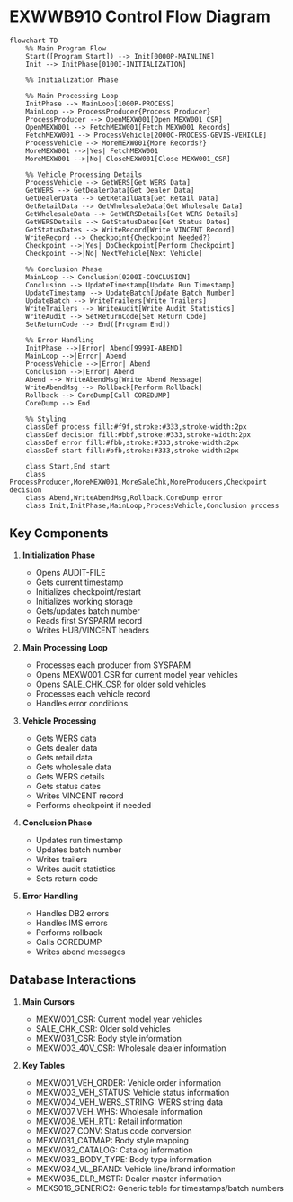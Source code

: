 # EXWWB910 Control Flow Diagram

```mermaid
flowchart TD
    %% Main Program Flow
    Start([Program Start]) --> Init[0000P-MAINLINE]
    Init --> InitPhase[0100I-INITIALIZATION]

    %% Initialization Phase

    %% Main Processing Loop
    InitPhase --> MainLoop[1000P-PROCESS]
    MainLoop --> ProcessProducer{Process Producer}
    ProcessProducer --> OpenMEXW001[Open MEXW001_CSR]
    OpenMEXW001 --> FetchMEXW001[Fetch MEXW001 Records]
    FetchMEXW001 --> ProcessVehicle[2000C-PROCESS-GEVIS-VEHICLE]
    ProcessVehicle --> MoreMEXW001{More Records?}
    MoreMEXW001 -->|Yes| FetchMEXW001
    MoreMEXW001 -->|No| CloseMEXW001[Close MEXW001_CSR]

    %% Vehicle Processing Details
    ProcessVehicle --> GetWERS[Get WERS Data]
    GetWERS --> GetDealerData[Get Dealer Data]
    GetDealerData --> GetRetailData[Get Retail Data]
    GetRetailData --> GetWholesaleData[Get Wholesale Data]
    GetWholesaleData --> GetWERSDetails[Get WERS Details]
    GetWERSDetails --> GetStatusDates[Get Status Dates]
    GetStatusDates --> WriteRecord[Write VINCENT Record]
    WriteRecord --> Checkpoint{Checkpoint Needed?}
    Checkpoint -->|Yes| DoCheckpoint[Perform Checkpoint]
    Checkpoint -->|No| NextVehicle[Next Vehicle]

    %% Conclusion Phase
    MainLoop --> Conclusion[0200I-CONCLUSION]
    Conclusion --> UpdateTimestamp[Update Run Timestamp]
    UpdateTimestamp --> UpdateBatch[Update Batch Number]
    UpdateBatch --> WriteTrailers[Write Trailers]
    WriteTrailers --> WriteAudit[Write Audit Statistics]
    WriteAudit --> SetReturnCode[Set Return Code]
    SetReturnCode --> End([Program End])

    %% Error Handling
    InitPhase -->|Error| Abend[9999I-ABEND]
    MainLoop -->|Error| Abend
    ProcessVehicle -->|Error| Abend
    Conclusion -->|Error| Abend
    Abend --> WriteAbendMsg[Write Abend Message]
    WriteAbendMsg --> Rollback[Perform Rollback]
    Rollback --> CoreDump[Call COREDUMP]
    CoreDump --> End

    %% Styling
    classDef process fill:#f9f,stroke:#333,stroke-width:2px
    classDef decision fill:#bbf,stroke:#333,stroke-width:2px
    classDef error fill:#fbb,stroke:#333,stroke-width:2px
    classDef start fill:#bfb,stroke:#333,stroke-width:2px

    class Start,End start
    class ProcessProducer,MoreMEXW001,MoreSaleChk,MoreProducers,Checkpoint decision
    class Abend,WriteAbendMsg,Rollback,CoreDump error
    class Init,InitPhase,MainLoop,ProcessVehicle,Conclusion process
```

## Key Components

1. **Initialization Phase**
   - Opens AUDIT-FILE
   - Gets current timestamp
   - Initializes checkpoint/restart
   - Initializes working storage
   - Gets/updates batch number
   - Reads first SYSPARM record
   - Writes HUB/VINCENT headers

2. **Main Processing Loop**
   - Processes each producer from SYSPARM
   - Opens MEXW001_CSR for current model year vehicles
   - Opens SALE_CHK_CSR for older sold vehicles
   - Processes each vehicle record
   - Handles error conditions

3. **Vehicle Processing**
   - Gets WERS data
   - Gets dealer data
   - Gets retail data
   - Gets wholesale data
   - Gets WERS details
   - Gets status dates
   - Writes VINCENT record
   - Performs checkpoint if needed

4. **Conclusion Phase**
   - Updates run timestamp
   - Updates batch number
   - Writes trailers
   - Writes audit statistics
   - Sets return code

5. **Error Handling**
   - Handles DB2 errors
   - Handles IMS errors
   - Performs rollback
   - Calls COREDUMP
   - Writes abend messages

## Database Interactions

1. **Main Cursors**
   - MEXW001_CSR: Current model year vehicles
   - SALE_CHK_CSR: Older sold vehicles
   - MEXW031_CSR: Body style information
   - MEXW003_40V_CSR: Wholesale dealer information

2. **Key Tables**
   - MEXW001_VEH_ORDER: Vehicle order information
   - MEXW003_VEH_STATUS: Vehicle status information
   - MEXW004_VEH_WERS_STRING: WERS string data
   - MEXW007_VEH_WHS: Wholesale information
   - MEXW008_VEH_RTL: Retail information
   - MEXW027_CONV: Status code conversion
   - MEXW031_CATMAP: Body style mapping
   - MEXW032_CATALOG: Catalog information
   - MEXW033_BODY_TYPE: Body type information
   - MEXW034_VL_BRAND: Vehicle line/brand information
   - MEXW035_DLR_MSTR: Dealer master information
   - MEXS016_GENERIC2: Generic table for timestamps/batch numbers